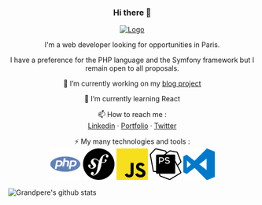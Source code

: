 <h3 align="center">Hi there 👋</h3>
          
<!--
**Grandpere/Grandpere** is a ✨ _special_ ✨ repository because its `README.md` (this file) appears on your GitHub profile.

Here are some ideas to get you started:

- 🔭 I’m currently working on ...
- 🌱 I’m currently learning ...
- 👯 I’m looking to collaborate on ...
- 🤔 I’m looking for help with ...
- 💬 Ask me about ...
- 📫 How to reach me: ...
- 😄 Pronouns: ...
- ⚡ Fun fact: ...
-->
<p align="center">
    <a href="https://github.com/Grandpere/">
        <img src="https://avatars0.githubusercontent.com/u/28756910?s=460&u=535a07ee23723005632b18161b825be0c2b71309&v=4" alt="Logo" width="120" height="120">
    </a>
    <p align="center">
      I'm a web developer looking for opportunities in Paris.
    </p>
    <p align="center">
      I have a preference for the PHP language and the Symfony framework but I remain open to all proposals.
    </p>
    <p align="center">
      🔭 I’m currently working on my <a href="https://github.com/Grandpere/blog">blog project</a>
    </p>
    <p align="center">
      🌱 I’m currently learning React
    </p>
    <p align="center">
      <span>📫 How to reach me :</span>
      <br />
      <a href="https://www.linkedin.com/in/lorenzomarozzo/">Linkedin</a>
      ·
      <a href="https://grandpere.github.io">Portfolio</a>
      ·
      <a href="https://twitter.com/LMarozzo">Twitter</a>
    </p>
    <p align="center">
      <span>⚡ My many technologies and tools :</span>
      <br />
      <img src="assets/php.png" alt="PHP logo" />
      <img src="assets/symfony.png" alt="Symfony logo" />
      <img src="assets/javascript.png" alt="Javascript logo" />
      <img src="assets/phpstorm.png" alt="PHPStorm logo" />
      <img src="assets/vscode.png" alt="VScode logo" />
    </p>
</p>

![Grandpere's github stats](https://github-readme-stats.vercel.app/api?username=Grandpere&show_icons=true&title_color=fff&icon_color=79ff97&text_color=9f9f9f&bg_color=151515)

<!--
![visitors](https://visitor-badge.glitch.me/badge?page_id=Grandpere.Grandpere)
[![ReadMe Card](https://github-readme-stats.vercel.app/api/pin/?username=Grandpere&repo=grandpere.github.io)](https://github.com/Grandpere/grandpere.github.io)
-->

